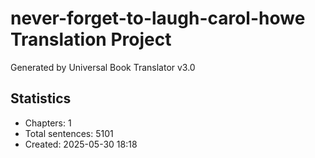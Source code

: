 # never-forget-to-laugh-carol-howe Translation Project

Generated by Universal Book Translator v3.0

## Statistics
- Chapters: 1
- Total sentences: 5101
- Created: 2025-05-30 18:18
